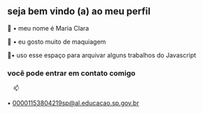 ## seja bem vindo (a) ao meu perfil 

👋 • meu nome é Maria Clara 

💄 • eu gosto muito de maquiagem 

📂• uso esse espaço para arquivar alguns trabalhos 
 do Javascript 

 ### você pode entrar em contato comigo 
      📫

• 00001153804219sp@al.educacao.sp.gov.br

